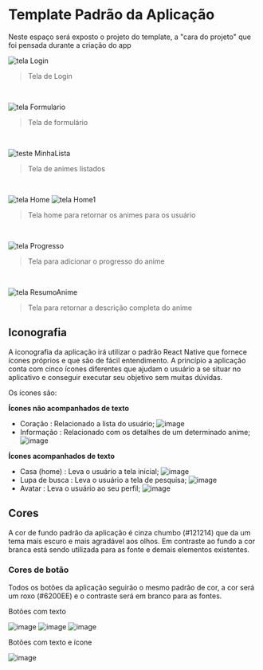 # Template Padrão da Aplicação

Neste espaço será exposto o projeto do template, a "cara do projeto" que foi pensada durante a criação do app 

![tela Login](https://user-images.githubusercontent.com/78831493/161345909-e731b040-3a09-4fb3-a722-1ad476807a10.png)
> Tela de Login 
<br>

![tela Formulario](https://user-images.githubusercontent.com/78831493/161345952-f51af290-be25-4760-ba12-fdb65aa27c20.png)
> Tela de formulário 
<br>

![teste MinhaLista](https://user-images.githubusercontent.com/78831493/161346126-ff569c66-4d41-4c38-a181-96b5ef5b9a4e.png)
> Tela de animes listados
<br>

![tela Home](https://user-images.githubusercontent.com/78831493/161346200-e4ef1015-3fcd-4b17-aa92-6cf0e35ab504.png)
![tela Home1](https://user-images.githubusercontent.com/78831493/161346292-43a96eb1-870b-460a-8b3c-bf85b73dde85.png)
> Tela home para retornar os animes para os usuário
<br>

![tela Progresso](https://user-images.githubusercontent.com/78831493/161346315-92166d64-8f40-41e5-be49-93180f13fa69.png)
> Tela para adicionar o progresso do anime
<br>

![tela ResumoAnime](https://user-images.githubusercontent.com/78831493/161346377-ca7df8f9-72d2-478e-a9c4-7ed75e10b573.png)
> Tela para retornar a descrição completa do anime


## Iconografia

A iconografia da aplicação irá utilizar o padrão React Native que fornece ícones próprios e que são de fácil entendimento. A princípio a aplicação conta com cinco ícones diferentes que ajudam o usuário a se situar no aplicativo e conseguir executar seu objetivo sem muitas dúvidas. 

Os ícones são: 

 **Ícones não acompanhados de texto**
  
* Coração :  Relacionado a lista do usuário;   ![image](https://user-images.githubusercontent.com/78181968/161455909-5191fe79-18af-48a5-8614-6accbc63538e.png)
* Informação : Relacionado com os detalhes de um determinado anime;  ![image](https://user-images.githubusercontent.com/78181968/161456104-7fc8772f-eba8-477d-a1bf-0e69159912b9.png)

**Ícones acompanhados de texto**

* Casa (home) : Leva o usuário a tela inicial;  ![image](https://user-images.githubusercontent.com/78181968/161456249-2d28dc3e-5ae4-48e8-9324-b00bbdf8a86e.png)
* Lupa de busca : Leva o usuário a tela de pesquisa;  ![image](https://user-images.githubusercontent.com/78181968/161456327-f6f1b59f-49dd-4228-a474-bd36f1b82213.png)
* Avatar : Leva o usuário ao seu perfil; ![image](https://user-images.githubusercontent.com/78181968/161456381-dfcd513c-9344-4e72-bf70-248644004ebf.png)

## Cores 

A cor de fundo padrão da aplicação é cinza chumbo (#121214) que da um tema mais escuro e mais agradável aos olhos. Em contraste ao fundo a cor branca está sendo utilizada para as fonte e demais elementos existentes. 

### Cores de botão 

Todos os botões da aplicação seguirão o mesmo padrão de cor, a cor será um roxo (#6200EE) e o contraste será em branco para as fontes.

Botões com texto

![image](https://user-images.githubusercontent.com/78181968/161457686-901c7556-d07b-4281-94cf-5392ecf6f21c.png)
![image](https://user-images.githubusercontent.com/78181968/161458084-537bd11e-676a-40ed-bd7b-b629a0a16c39.png)
![image](https://user-images.githubusercontent.com/78181968/161458096-22db6da2-bc1c-4c6f-907b-59821662c60b.png)

Botões com texto e ícone 

![image](https://user-images.githubusercontent.com/78181968/161458003-1b8150d4-668f-4c6f-801d-a962839a85a8.png)


